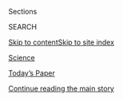 <div id="app">

<div>

<div class="NYTAppHideMasthead css-zz1s19 e1suatyy0">

<div class="section css-ui9rw0 e1suatyy2">

<div class="css-11hrj97 er09x8g0">

<div class="css-6n7j50">

</div>

<span class="css-1dv1kvn">Sections</span>

<div class="css-10488qs">

<span class="css-1dv1kvn">SEARCH</span>

</div>

[Skip to content](#site-content)[Skip to site index](#site-index)

</div>

<div id="masthead-section-label" class="css-1fnb9ct eaxe0e00">

[Science](https://www.nytimes.com/section/science)

</div>

<div class="css-10698na e1huz5gh0">

</div>

</div>

<div id="masthead-bar-one" class="section hasLinks css-15hmgas e1csuq9d3">

<div class="css-uqyvli e1csuq9d0">

</div>

<div class="css-1uqjmks e1csuq9d1">

</div>

<div class="css-9e9ivx">

[](https://myaccount.nytimes.com/auth/login?response_type=cookie&client_id=vi)

</div>

<div class="css-1bvtpon e1csuq9d2">

[Today’s Paper](https://www.nytimes.com/section/todayspaper)

</div>

</div>

</div>

</div>

<div data-aria-hidden="false">

<div id="site-content" role="main">

<div id="top-wrapper" class="css-15p45cc eaca97t0" type="top">

<div id="top-slug" class="css-19x0jxb eaca97t1" hidden="">

Advertisement

</div>

[Continue reading the main story](#after-top)

<div class="ad top-wrapper" style="text-align:center;height:100%;display:block;min-height:90px">

<div id="top" class="place-ad" data-position="top" data-size-key="top">

</div>

</div>

<div id="after-top">

</div>

</div>

<div id="collection-science" class="section css-15h4p1b e9abtgs0">

<div class="css-1j21atc e1svk9qx1">

<div class="css-fmiefx e1svk9qx2">

<div class="css-1hk7r2m eu54l5x0">

<div id="sponsor-wrapper" class="css-7a1pgi eaca97t0" type="sponsor" hidden="">

<div id="sponsor-slug" class="css-1l4mleb eaca97t1" hidden="">

Supported by

</div>

[Continue reading the main story](#after-sponsor)

<div id="sponsor" class="ad sponsor-wrapper" style="text-align:left;height:100%;display:block">

</div>

<div id="after-sponsor">

</div>

</div>

</div>

</div>

<div class="css-nfcc9b e1svk9qx3">

<div class="css-vl9dhg e1svk9qx5">

<div class="css-1nrhkj6 e1svk9qx6">

# Science

<div class="follow-button-placeholder" data-collection-id="">

</div>

</div>

</div>

</div>

</div>

1.  [Climate](/section/climate)
2.  [Space & Cosmos](/section/science/space)
3.  [Health](/section/health)
4.  [Trilobites](/column/trilobites)
5.  [Sciencetake](/column/sciencetake)
6.  [Out There](/column/out-there)
7.  [Coronavirus Outbreak](/news-event/coronavirus)

<div class="css-4svvz1 ekkqrpp0">

<div id="collection-highlights-container" class="section css-18l1u7x e46isfb1">

<div class="css-gfgt40 ekkqrpp1">

## Highlights

1.  ![<span class="css-1nk1g0h e1oaj3zl2"><span class="css-1dv1kvn">Credit</span>Millard
    H. Sharp/Science
    Source</span>](https://static01.nyt.com/images/2020/08/11/science/08TB-FINGERS1/08TB-FINGERS1-videoLarge.jpg)
    
    <div class="css-10wtrbd">
    
    <div class="css-1dqkjed">
    
    [![](https://static01.nyt.com/images/2020/08/11/science/08TB-FINGERS1/08TB-FINGERS1-thumbStandard.jpg)](/2020/08/08/science/dolphins-fingers-ichthyosaurs.html)
    
    </div>
    
    ### Trilobites
    
    ## [Dolphins Have Hidden Fingers. So Do Seals. These Sea Creatures Did Not.](/2020/08/08/science/dolphins-fingers-ichthyosaurs.html)
    
    A recent analysis of the flippers of living and extinct marine
    animals shows the enduring power of “baby mittens.”
    
    <span class="css-me3p27"></span><span class="css-1dydysp e4e4i5l3"></span><span class="css-9voj2j">By
    <span class="css-1baulvz last-byline" itemprop="name">Cara
    Giaimo</span></span>
    
    </div>

2.  ![<span class="css-1nk1g0h e1oaj3zl2"><span class="css-1dv1kvn">Credit</span>L.
    Cal\&ccedil;ada/ESO</span>](https://static01.nyt.com/images/2020/08/11/science/00SCI-OUTTHERE-promo/00SCI-OUTTHERE-promo-videoLarge.jpg)
    
    <div class="css-10wtrbd">
    
    <div class="css-1dqkjed">
    
    [![](https://static01.nyt.com/images/2020/08/11/science/00SCI-OUTTHERE-promo/00SCI-OUTTHERE-promo-thumbStandard.jpg)](/2020/08/07/science/supernova-neutron-star-sn1987a.html)
    
    </div>
    
    ### Out There
    
    ## [A Star Went Supernova in 1987. Where Is It Now?](/2020/08/07/science/supernova-neutron-star-sn1987a.html)
    
    Astronomers might have found the ultradense remnant of an explosion
    that wracked a nearby galaxy.
    
    <span class="css-me3p27"></span><span class="css-1dydysp e4e4i5l3"></span><span class="css-9voj2j">By
    <span class="css-1baulvz last-byline" itemprop="name">Dennis
    Overbye</span></span>
    
    </div>

3.  1.  ![<span class="css-1nk1g0h e1oaj3zl2"><span class="css-1dv1kvn">Credit</span>Kelly
        Boyer
        Ontl</span>](https://static01.nyt.com/images/2020/08/11/science/05TB-CHIMPANZEES/05TB-CHIMPANZEES-videoLarge.jpg)
        
        <div class="css-10wtrbd">
        
        ### Trilobites
        
        ## [Why Chimp Moms Flock to Caves on the Savanna](/2020/08/05/science/chimpanzees-caves-senegal.html)
        
        <div class="css-ajkwsy">
        
        [![](https://static01.nyt.com/images/2020/08/11/science/05TB-CHIMPANZEES/05TB-CHIMPANZEES-thumbStandard.jpg)](/2020/08/05/science/chimpanzees-caves-senegal.html)
        
        </div>
        
        When forests and woodlands don’t provide a respite from the
        heat, these primates find cooling centers in their arid
        landscape.
        
        <span class="css-me3p27"></span><span class="css-1dydysp e4e4i5l3"></span><span class="css-9voj2j">By
        <span class="css-1baulvz last-byline" itemprop="name">Priyanka
        Runwal</span></span>
        
        </div>
    
    2.  ![<span class="css-1nk1g0h e1oaj3zl2"><span class="css-1dv1kvn">Credit</span>James
        Steinberg</span>](https://static01.nyt.com/images/2020/08/04/science/04BAYES-illo/04BAYES-illo-videoLarge.jpg)
        
        <div class="css-10wtrbd">
        
        ## [How to Think Like an Epidemiologist](/2020/08/04/science/coronavirus-bayes-statistics-math.html)
        
        <div class="css-ajkwsy">
        
        [![](https://static01.nyt.com/images/2020/08/04/science/04BAYES-illo/04BAYES-illo-thumbStandard.jpg)](/2020/08/04/science/coronavirus-bayes-statistics-math.html)
        
        </div>
        
        Don’t worry, a little Bayesian analysis won’t hurt you.
        
        <span class="css-me3p27"></span><span class="css-1dydysp e4e4i5l3"></span><span class="css-9voj2j">By
        <span class="css-1baulvz last-byline" itemprop="name">Siobhan
        Roberts</span></span>
        
        </div>

</div>

<div class="css-1xdhyk6 e46isfb0">

<div class="css-zk12ih ef6si7p0">

1.  ### good question
    
    ![<span class="css-1hhnwbi e1oaj3zl2"><span class="css-1dv1kvn">Credit</span>Randall
    Munroe</span>](https://static01.nyt.com/images/2020/08/04/science/00SCI-MUNROE-ROOM-promo/00SCI-MUNROE-ROOM-promo-videoLarge.jpg)
    
    <div class="css-10wtrbd">
    
    ## [How Hot Is Too Hot?](/2020/08/04/science/randall-munroe-xkcd-temperature.html)
    
    The human body can survive at surprisingly high temperatures, so
    long as you’re prepared to sweat.
    
    <span class="css-me3p27"></span><span class="css-1dydysp e4e4i5l3"></span><span class="css-9voj2j">By
    <span class="css-1baulvz last-byline" itemprop="name">Randall
    Munroe</span></span>
    
    </div>

2.  ### Trilobites
    
    ![<span class="css-1hhnwbi e1oaj3zl2"><span class="css-1dv1kvn">Credit</span>Kobe
    University</span>](https://static01.nyt.com/images/2020/08/03/science/03TB-BEETLE1/03TB-BEETLE1-videoLarge.jpg)
    
    <div class="css-10wtrbd">
    
    ## [There Are Two Ways Out of a Frog. This Beetle Chose the Back Door.](/2020/08/03/science/beetle-frog-poop.html)
    
    A researcher fed beetles to frogs. The encounter did not end as
    expected.
    
    <span class="css-me3p27"></span><span class="css-1dydysp e4e4i5l3"></span><span class="css-9voj2j">By
    <span class="css-1baulvz last-byline" itemprop="name">Katherine J.
    Wu</span></span>
    
    </div>

3.  ![<span class="css-1hhnwbi e1oaj3zl2"><span class="css-1dv1kvn">Credit</span>Bill
    Ingalls/NASA, via Agence France-Presse \&mdash; Getty
    Images</span>](https://static01.nyt.com/images/2020/08/03/reader-center/03sci-splashdown-floater-A1/03sci-splashdown-floater-A1-videoLarge.jpg)
    
    <div class="css-10wtrbd">
    
    ## [‘Thanks for Flying SpaceX’: NASA Astronauts Safely Splash Down After Journey From Orbit](/2020/08/02/science/spacex-astronauts-splashdown.html)
    
    Bob Behnken and Doug Hurley returned to Earth in the first water
    landing by an American space crew since 1975.
    
    <span class="css-me3p27"></span><span class="css-1dydysp e4e4i5l3"></span><span class="css-9voj2j">By
    <span class="css-1baulvz last-byline" itemprop="name">Kenneth
    Chang</span></span>
    
    </div>

4.  ![<span class="css-1hhnwbi e1oaj3zl2"><span class="css-1dv1kvn">Credit</span>Kim
    Raff for The New York
    Times</span>](https://static01.nyt.com/images/2020/08/04/science/29VIRUS-BATS1/29VIRUS-BATS1-videoLarge.jpg)
    
    <div class="css-10wtrbd">
    
    ## [Can Humans Give Coronavirus to Bats, and Other Wildlife?](/2020/08/01/science/Covid-bats.html)
    
    Federal agencies suggest caution in U.S. bat research to avoid
    transmitting the novel coronavirus to wildlife.
    
    <span class="css-me3p27"></span><span class="css-1dydysp e4e4i5l3"></span><span class="css-9voj2j">By
    <span class="css-1baulvz last-byline" itemprop="name">James
    Gorman</span></span>
    
    </div>

5.  ### Trilobites
    
    ![<span class="css-1hhnwbi e1oaj3zl2"><span class="css-1dv1kvn">Credit</span>Artokoloro,
    via
    Alamy</span>](https://static01.nyt.com/images/2020/08/04/science/30TB-GLASS/30TB-GLASS-videoLarge.jpg)
    
    <div class="css-10wtrbd">
    
    ## [The Romans Called it ‘Alexandrian Glass.’ Where Was It Really From?](/2020/07/31/science/alexandrian-glass-rome.html)
    
    Trace quantities of isotopes hint at the true origin of a kind of
    glass that was highly prized in the Roman Empire.
    
    <span class="css-me3p27"></span><span class="css-1dydysp e4e4i5l3"></span><span class="css-9voj2j">By
    <span class="css-1baulvz last-byline" itemprop="name">Katherine
    Kornei</span></span>
    
    </div>

</div>

</div>

</div>

<div id="mid1-wrapper" class="css-1mn4oms eaca97t0" type="rank">

<div id="mid1-slug" class="css-1tag3rd eaca97t1">

Advertisement

</div>

[Continue reading the main story](#after-mid1)

<div id="mid1" class="ad mid1-wrapper" style="text-align:center;height:100%;display:block">

</div>

<div id="after-mid1">

</div>

</div>

<div class="section 5-band css-jhqenn ep7jkp60">

## [Trilobites](/column/trilobites)

[More in Trilobites »](/column/trilobites)

1.  ![<span class="css-1hhnwbi e1oaj3zl2"><span class="css-1dv1kvn">Credit</span>Anton
    Sorokin/Alamy</span>](https://static01.nyt.com/images/2020/08/04/science/00SCI-VINES1/00SCI-VINES1-videoLarge.jpg)
    
    <div class="css-10wtrbd">
    
    ## [How Woody Vines Do the Twist](/2020/08/01/science/vines-lianas-panama.html)
    
    Slowly, scientists are learning how lianas quickly climb.
    
    <span class="css-me3p27"></span><span class="css-1dydysp e4e4i5l3"></span><span class="css-9voj2j">By
    <span class="css-1baulvz last-byline" itemprop="name">Devi
    Lockwood</span></span>
    
    </div>

2.  ![<span class="css-1hhnwbi e1oaj3zl2"><span class="css-1dv1kvn">Credit</span>Kirsten
    Fisher</span>](https://static01.nyt.com/images/2020/07/28/science/00SCI-MOSS3/00SCI-MOSS3-videoLarge.jpg)
    
    <div class="css-10wtrbd">
    
    ## [This Moss Uses Quartz as a Parasol](/2020/07/29/science/moss-quartz-biology-syntrichia.html)
    
    In the Mojave Desert, a translucent crystal offers bryophytes
    much-needed respite from the heat of the sun.
    
    <span class="css-me3p27"></span><span class="css-1dydysp e4e4i5l3"></span><span class="css-9voj2j">By
    <span class="css-1baulvz last-byline" itemprop="name">Sabrina
    Imbler</span></span>
    
    </div>

3.  ![<span class="css-1hhnwbi e1oaj3zl2"><span class="css-1dv1kvn">Credit</span>Matthew
    Bailey/VWPics/Universal Images Group, via Getty
    Images</span>](https://static01.nyt.com/images/2020/08/04/science/27TB-IMMORTALTREES1/27TB-IMMORTALTREES1-videoLarge.jpg)
    
    <div class="css-10wtrbd">
    
    ## [Can Trees Live Forever? New Kindling for an Immortal Debate](/2020/07/27/science/trees-immortality.html)
    
    Some trees can live for thousands of years, but we may not be around
    long enough to really know whether they can die of old age.
    
    <span class="css-me3p27"></span><span class="css-1dydysp e4e4i5l3"></span><span class="css-9voj2j">By
    <span class="css-1baulvz last-byline" itemprop="name">Cara
    Giaimo</span></span>
    
    </div>

4.  ![<span class="css-1hhnwbi e1oaj3zl2"><span class="css-1dv1kvn">Credit</span>Nick
    Hawkins/Nature Picture Library, via
    Alamy</span>](https://static01.nyt.com/images/2020/08/04/science/21TB-BATS/21TB-BATS-videoLarge.jpg)
    
    <div class="css-10wtrbd">
    
    ## [Vampire Bats Self-Isolate, Too](/2020/07/22/science/vampire-bats-viruses.html)
    
    When these mammals are ill, they have fewer interactions with family
    and friends, a new study suggests. “It’s like us,” said one
    researcher.
    
    <span class="css-me3p27"></span><span class="css-1dydysp e4e4i5l3"></span><span class="css-9voj2j">By
    <span class="css-1baulvz last-byline" itemprop="name">David
    Waldstein</span></span>
    
    </div>

5.  ![<span class="css-1hhnwbi e1oaj3zl2"><span class="css-1dv1kvn">Credit</span>Alamy</span>](https://static01.nyt.com/images/2020/08/04/science/19TB-VOCAL/19TB-VOCAL-videoLarge.jpg)
    
    <div class="css-10wtrbd">
    
    ## [Nature’s Noisiest Liars Carry Secrets in Their Calls](/2020/07/21/science/mammals-vocal-learning.html)
    
    Many mammals that have loud calls to deceive other animals seem to
    have a particular learning style in common.
    
    <span class="css-me3p27"></span><span class="css-1dydysp e4e4i5l3"></span><span class="css-9voj2j">By
    <span class="css-1baulvz last-byline" itemprop="name">Joshua
    Sokol</span></span>
    
    </div>

</div>

</div>

<div class="css-185go5a e1o5byef0">

<div class="css-15cbhtu">

  - [Latest](#stream-panel)
  - <span class="css-6n7j50">Search</span>
    <div class="control">
    <div class="label-container css-1dv1kvn">
    Search
    </div>
    <div class="css-wm4t3d">
    **<span id="clear-search-input" class="css-1dv1kvn">Clear this text
    input</span>
    </div>
    </div>
    <span class="css-1iovbfw"></span>

<div id="stream-panel" class="section css-8msx5b e1jz0cab1">

<div class="css-13mho3u">

1.  
    
    <div class="css-1cp3ece">
    
    <div class="css-1l4spti">
    
    [](/2020/08/08/world/coronavirus-updates.html)
    
    <div class="css-79elbk">
    
    ![](https://static01.nyt.com/images/2020/08/03/us/us-briefing-promo-image-print/us-briefing-promo-image-thumbWide.jpg?quality=75&auto=webp&disable=upscale)
    
    </div>
    
    ## Coronavirus Live Updates: Related Illness Sent Hundreds of Children to Intensive Care
    
    With talks on a new U.S. pandemic relief package stalled, President
    Trump said he would use executive orders to provide aid. It is
    unclear whether he has the power to do so.
    
    <div class="css-1nqbnmb ea5icrr0">
    
    </div>
    
    </div>
    
    <div class="css-1lc2l26 e1xfvim33">
    
    </div>
    
    </div>

2.  
    
    <div class="css-1cp3ece">
    
    <div class="css-1l4spti">
    
    [](/2020/08/07/health/coronavirus-superspreading-contagion.html)
    
    <div class="css-79elbk">
    
    ![](https://static01.nyt.com/images/2020/08/07/science/07VIRUS-SUPERSPREADING/07VIRUS-SUPERSPREADING-thumbWide.jpg?quality=75&auto=webp&disable=upscale)
    
    </div>
    
    ## Why the Coronavirus is More Likely to ‘Superspread’ Than the Flu
    
    Most people won’t spread the virus widely. The few who do are
    probably in the wrong place at the wrong time in their infection,
    new models suggest.
    
    <div class="css-1nqbnmb ea5icrr0">
    
    By <span class="css-1n7hynb">Katherine J. Wu</span>
    
    </div>
    
    </div>
    
    <div class="css-1lc2l26 e1xfvim33">
    
    </div>
    
    </div>

3.  
    
    <div class="css-1cp3ece">
    
    <div class="css-1l4spti">
    
    [](/2020/08/07/health/coronavirus-exams-mcat.html)
    
    <div class="css-79elbk">
    
    ![](https://static01.nyt.com/images/2020/08/07/science/07VIRUS-EXAM/07VIRUS-MCAT-thumbWide.jpg?quality=75&auto=webp&disable=upscale)
    
    </div>
    
    ## Want to Be a Doctor? Take Your Chances in a Closed Room With Strangers
    
    Admissions tests for many graduate schools have gone online. But not
    the MCAT, the exam for aspiring doctors. It must still be taken in
    person, pandemic or not.
    
    <div class="css-1nqbnmb ea5icrr0">
    
    By <span class="css-1n7hynb">Roni Caryn Rabin</span>
    
    </div>
    
    </div>
    
    <div class="css-1lc2l26 e1xfvim33">
    
    </div>
    
    </div>

4.  
    
    <div class="css-1cp3ece">
    
    <div class="css-1l4spti">
    
    [](/2020/08/07/world/covid-19-news.html)
    
    <div class="css-79elbk">
    
    ![](https://static01.nyt.com/images/2020/08/03/us/us-briefing-promo-image-print/us-briefing-promo-image-thumbWide.jpg?quality=75&auto=webp&disable=upscale)
    
    </div>
    
    ## Trump Vows to Issue Executive Orders if Coronavirus Relief Talks Collapse
    
    New York’s governor said schools could reopen for in-person
    instruction, but he left the details up to the districts. Africa
    surpasses a million confirmed cases, though the real number may be
    higher.
    
    <div class="css-1nqbnmb ea5icrr0">
    
    </div>
    
    </div>
    
    <div class="css-1lc2l26 e1xfvim33">
    
    </div>
    
    </div>

5.  
    
    <div class="css-1cp3ece">
    
    <div class="css-1l4spti">
    
    [](/interactive/2020/08/07/briefing/beirut-tiktok-census-bureau-news-quiz.html)
    
    <div class="css-79elbk">
    
    ![](https://static01.nyt.com/images/2020/08/04/world/07newsquiz-beirut/merlin_175305234_1314394f-2e5f-405d-a313-fc5f3a309056-thumbWide.jpg?quality=75&auto=webp&disable=upscale)
    
    </div>
    
    ## News Quiz: Beirut, TikTok, Census Bureau
    
    Did you follow the headlines this week?
    
    <div class="css-1nqbnmb ea5icrr0">
    
    Compiled by <span class="css-1n7hynb">Will Dudding, Anna Schaverien
    <span>and</span> Jessica Anderson</span>
    
    </div>
    
    </div>
    
    <div class="css-1lc2l26 e1xfvim33">
    
    </div>
    
    </div>

6.  
    
    <div class="css-1cp3ece">
    
    <div class="css-1l4spti">
    
    [](/2020/08/06/health/coronavirus-immune-cells.html)
    
    <div class="css-79elbk">
    
    ![](https://static01.nyt.com/images/2020/08/11/science/06VIRUS-CROSS-REACTIVE1/06VIRUS-CROSS-REACTIVE1-thumbWide-v2.jpg?quality=75&auto=webp&disable=upscale)
    
    </div>
    
    ## The Coronavirus Is New, but Your Immune System Might Still Recognize It
    
    Some people carry immune cells called T cells that can capitalize on
    the virus’s resemblance to other members of its family tree.
    
    <div class="css-1nqbnmb ea5icrr0">
    
    By <span class="css-1n7hynb">Katherine J. Wu</span>
    
    </div>
    
    </div>
    
    <div class="css-1lc2l26 e1xfvim33">
    
    </div>
    
    </div>

7.  
    
    <div class="css-1cp3ece">
    
    <div class="css-1l4spti">
    
    [](/2020/08/06/climate/hurricanes-noaa-prediction.html)
    
    <div class="css-79elbk">
    
    ![](https://static01.nyt.com/images/2020/08/06/climate/06CLI-HURRICANES1/06CLI-HURRICANES1-thumbWide.jpg?quality=75&auto=webp&disable=upscale)
    
    </div>
    
    ## Hurricane Forecast: ‘One of the Most Active Seasons on Record’
    
    Scientists at NOAA updated their prediction for the 2020 hurricane
    season, and now expect as many as 25 named storms.
    
    <div class="css-1nqbnmb ea5icrr0">
    
    By <span class="css-1n7hynb">Henry Fountain</span>
    
    </div>
    
    </div>
    
    <div class="css-1lc2l26 e1xfvim33">
    
    </div>
    
    </div>

8.  
    
    <div class="css-1cp3ece">
    
    <div class="css-1l4spti">
    
    [](/2020/08/06/health/coronavirus-asymptomatic-transmission.html)
    
    <div class="css-79elbk">
    
    ![](https://static01.nyt.com/images/2020/08/06/science/06VIRUS-ASYMPTOMATIC/06VIRUS-ASYMPTOMATIC-thumbWide.jpg?quality=75&auto=webp&disable=upscale)
    
    </div>
    
    ## Even Asymptomatic People Carry the Coronavirus in High Amounts
    
    Researchers in South Korea found that roughly 30 percent of those
    infected never develop symptoms yet probably spread the virus.
    
    <div class="css-1nqbnmb ea5icrr0">
    
    By <span class="css-1n7hynb">Apoorva Mandavilli</span>
    
    </div>
    
    </div>
    
    <div class="css-1lc2l26 e1xfvim33">
    
    </div>
    
    </div>

9.  
    
    <div class="css-1cp3ece">
    
    <div class="css-1l4spti">
    
    [](/2020/08/06/world/coronavirus-covid.html)
    
    <div class="css-79elbk">
    
    ![](https://static01.nyt.com/images/2020/08/03/us/us-briefing-promo-image-print/us-briefing-promo-image-thumbWide.jpg?quality=75&auto=webp&disable=upscale)
    
    </div>
    
    ## Hours of Talks on U.S. Coronavirus Relief End With No Deal
    
    Ohio’s governor tested positive before a planned meeting with
    President Trump, but a second test was negative. India hit two
    million cases. China’s exports rose last month at their fastest pace
    of the year.
    
    <div class="css-1nqbnmb ea5icrr0">
    
    </div>
    
    </div>
    
    <div class="css-1lc2l26 e1xfvim33">
    
    </div>
    
    </div>

10. 
    
    <div class="css-1cp3ece">
    
    <div class="css-1l4spti">
    
    [](/2020/08/06/health/rapid-Covid-tests.html)
    
    <div class="css-79elbk">
    
    ![](https://static01.nyt.com/images/2020/08/05/science/05VIRUS-TESTING1/05VIRUS-TESTING1-thumbWide.jpg?quality=75&auto=webp&disable=upscale)
    
    </div>
    
    ## ‘It’s Kitchen Sink Time’: Fast, Less-Accurate Coronavirus Tests May Be Good Enough
    
    Experts are revising their views on the best methods to detect
    infections, setting aside long-held standards so that the spread of
    the virus can be more quickly tracked and contained.
    
    <div class="css-1nqbnmb ea5icrr0">
    
    By <span class="css-1n7hynb">Katherine J. Wu</span>
    
    </div>
    
    </div>
    
    <div class="css-1lc2l26 e1xfvim33">
    
    </div>
    
    </div>

<div class="css-13mho3u">

<div class="css-1t62hi8">

<div class="css-1stvaey">

Show More

<div>

<div style="border:0;clip:rect(0 0 0 0);height:1px;margin:-1px;overflow:hidden;white-space:nowrap;padding:0;width:1px;position:absolute" role="log" data-aria-live="assertive">

</div>

<div style="border:0;clip:rect(0 0 0 0);height:1px;margin:-1px;overflow:hidden;white-space:nowrap;padding:0;width:1px;position:absolute" role="log" data-aria-live="assertive">

</div>

<div style="border:0;clip:rect(0 0 0 0);height:1px;margin:-1px;overflow:hidden;white-space:nowrap;padding:0;width:1px;position:absolute" role="log" data-aria-live="polite">

</div>

<div style="border:0;clip:rect(0 0 0 0);height:1px;margin:-1px;overflow:hidden;white-space:nowrap;padding:0;width:1px;position:absolute" role="log" data-aria-live="polite">

</div>

</div>

</div>

</div>

</div>

</div>

<div class="css-g6hk37 supplemental">

<div id="mid2-wrapper" class="css-10wkyv7 eaca97t0" type="lede">

<div id="mid2-slug" class="css-1tag3rd eaca97t1">

Advertisement

</div>

[Continue reading the main story](#after-mid2)

<div id="mid2" class="ad mid2-wrapper" style="text-align:center;height:100%;display:block;min-height:250px">

</div>

<div id="after-mid2">

</div>

</div>

## Sign Up for the Science Times Newsletter

<div class="css-hftqp3">

Every week, we'll bring you stories that capture the wonders of the
human body, nature and the cosmos.

</div>

[SIGN UP](/newsletters/signup/SC)

<div id="mktg-wrapper" class="css-oxle51 eaca97t0" type="mktg">

<div id="mktg-slug" class="css-1tag3rd eaca97t1">

Advertisement

</div>

[Continue reading the main story](#after-mktg)

<div id="mktg" class="ad mktg-wrapper" style="text-align:center;height:100%;display:block">

</div>

<div id="after-mktg">

</div>

</div>

## Follow Us

<div class="module-body">

  - [**<span data-aria-hidden="true">NYTimesScience</span><span class="css-1dv1kvn">facebook
    page for
    NYTimesScience</span>](https://www.facebook.com/NYTimesScience)
  - [**<span data-aria-hidden="true">@NYTScience</span><span class="css-1dv1kvn">twitter
    page for @NYTScience</span>](https://twitter.com/NYTScience)

</div>

</div>

</div>

</div>

</div>

</div>

</div>

## Site Index

<div>

</div>

## Site Information Navigation

  - [© <span>2020</span> <span>The New York Times
    Company</span>](https://help.nytimes.com/hc/en-us/articles/115014792127-Copyright-notice)

<!-- end list -->

  - [NYTCo](https://www.nytco.com/)
  - [Contact
    Us](https://help.nytimes.com/hc/en-us/articles/115015385887-Contact-Us)
  - [Work with us](https://www.nytco.com/careers/)
  - [Advertise](https://nytmediakit.com/)
  - [T Brand Studio](http://www.tbrandstudio.com/)
  - [Your Ad
    Choices](https://www.nytimes.com/privacy/cookie-policy#how-do-i-manage-trackers)
  - [Privacy](https://www.nytimes.com/privacy)
  - [Terms of
    Service](https://help.nytimes.com/hc/en-us/articles/115014893428-Terms-of-service)
  - [Terms of
    Sale](https://help.nytimes.com/hc/en-us/articles/115014893968-Terms-of-sale)
  - [Site Map](https://spiderbites.nytimes.com)
  - [Help](https://help.nytimes.com/hc/en-us)
  - [Subscriptions](https://www.nytimes.com/subscription?campaignId=37WXW)

</div>

</div>

